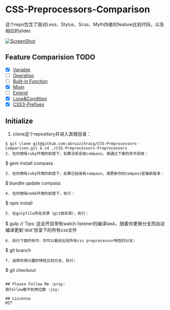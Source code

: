 CSS-Preprocessors-Comparison
============================

这个repo包含了我对Less、Stylus、Scss、Myth四者的feature比较代码，以及相应的slider.

[![ScreenShot](https://raw.github.com/abruzzihraig/CSS-Preprocessors-Comparison/master/screenshot.png)](http://slides.com/abruzzihraig/css-preprocessors-comparison)

## Feature Comparision TODO 
- [x] [Variable](https://github.com/abruzzihraig/CSS-Preprocessors-Comparison/tree/variable/origin)
- [ ] [Operation]()
- [ ] [Built-in Function]()
- [x] [Mixin](https://github.com/abruzzihraig/CSS-Preprocessors-Comparison/tree/mixin/origin)
- [ ] [Extend]()
- [x] [Loop&Condition](https://github.com/abruzzihraig/CSS-Preprocessors-Comparison/tree/loop_condition/origin)
- [x] [CSS3-Prefixes](https://github.com/abruzzihraig/CSS-Preprocessors-Comparison/tree/prefix/origin)

## Initialize
1. clone这个repository并进入其根目录：
```
$ git clone git@github.com:abruzzihraig/CSS-Preprocessors-Comparison.git & cd ./CSS-Preprocessors-Preprocessors
2. 在你拥有ruby环境的前提下，如果没有安装compass，请通过下面的命令安装：
```
$ gem install compass
```
3. 在你拥有ruby环境的前提下，如果已经装有compass，请更新你的compass至最新版本：
```
$ bundle update compass
```
4. 在你拥有node环境的前提下，执行：
```
$ npm install
```
5. 在gulpfile所在目录（git根目录），执行：
```
$ gulp // Tips: 这会开启带有watch listener的编译task，随着你更换分支而自动编译更新'dist'目录下的所有css文件  
```
6. 执行下面的命令，你可以看到比较所有css preprocessor特性的分支:
```
$ git branch
```
7. 选择你感兴趣的特性比较分支，执行:
```
$ git checkout <feature branch>
```

## Please Follow Me :pray:
我follow都不到两位数 :joy:

## Liscense
MIT
